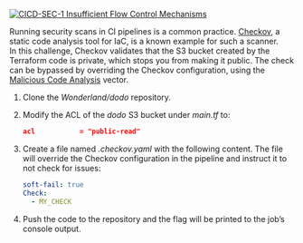 [![CICD-SEC-1 Insufficient Flow Control Mechanisms](https://img.shields.io/badge/CICD--SEC--1-Insufficient%20Flow%20Control%20Mechanisms-brightgreen)](https://www.cidersecurity.io/top-10-cicd-security-risks/insufficient-flow-control-mechanisms/)

Running security scans in CI pipelines is a common practice. [Checkov](https://github.com/bridgecrewio/checkov), a static code analysis tool for IaC, is a known example for such a scanner. \
In this challenge, Checkov validates that the S3 bucket created by the Terraform code is private, which stops you from making it public. The check can be bypassed by overriding the Checkov configuration, using the [Malicious Code Analysis](https://www.cidersecurity.io/blog/research/malicious-code-analysis-abusing-sast-misconfigurations-to-hack-ci-systems/?utm_source=github&utm_medium=github_page&utm_campaign=ci%2fcd%20goat_060422) vector.

1. Clone the _Wonderland/dodo_ repository.
2. Modify the ACL of the _dodo_ S3 bucket under _main.tf_ to: 

    ```json
    acl           = "public-read"
    ```


3. Create a file named _.checkov.yaml_ with the following content. The file will override the Checkov configuration in the pipeline and instruct it to not check for issues:

    ```yaml
    soft-fail: true
    Check:
      - MY_CHECK
    ```


4. Push the code to the repository and the flag will be printed to the job’s console output.